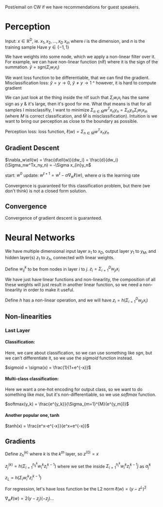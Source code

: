 Post/email on CW if we have recommendations for guest speakers.

# Perception
Input: $x \in \mathbb{R}^D$, ie. $x_1, x_2, ..., x_D$
$x_{in}$ where $i$ is the dimension, and $n$ is the training sample
Have $y \in \{-1, 1\}$

We have weights into some node, which we apply a non-linear filter over it.
For example, we can have non-linear function (nlf) where it is the sign of the summation.
$\hat{y} = sgn(\Sigma_iw_ix_i)$

We want loss function to be differentiable, that we can find the gradient.
Misclassification loss: $\hat{y} = y \rightarrow 0$, $\hat{y} \neq y \rightarrow 1$
^ however, it is hard to compute gradient

We can just look at the thing inside the nlf such that $\Sigma_iw_ix_i$ has the same sign as $y$ & it's large, then it's good for me. What that means is that for all samples I missclassifiy, I want to minimize $\Sigma_{n\in\bar{M}}w^Tx_ny_n = \Sigma_ny_n\Sigma_iw_ix_{in}$ (where $M$ is correct classification, and $\bar{M}$ is misclassification). Intuition is we want to bring our perception as close to the boundary as possible.

Perception loss:
loss function, $\ell(w) = \Sigma_{n\in \bar{M}}w^Tx_ny_n$

## Gradient Descent
$\nabla_w\ell(w) = \frac{d\ell(w)}{dw_i} = \frac{d}{dw_i}(\Sigma_nw^Tx_ny_n) = -\Sigma x_{in}y_n$

start: $w^0$
update: $w^{t+1} = w^t-\alpha\nabla_w\ell(w)$, where $\alpha$ is the learning rate

Convergence is guaranteed for this classification problem, but there (we don't think) is not a closed form solution.

## Convergence
Convergence of gradient descent is guaranteed. 

# Neural Networks
We have multiple dimensional input layer $x_1$ to $x_D$, output layer $y_1$ to $y_M$, and hidden layer(s) $z_1$ to $z_h$, connected with linear weights.

Define $w^k_{ij}$ to be from nodes in layer $i$ to $j$. 
$z_i = \Sigma_{i=1}^Dw_{ji}x_i$

We have just have linear functions and non-linearlity, the composition of all these weights will just result in another linear function, so we need a non-linearlity in order to make it useful.

Define $h$ has a non-linear operation, and we will have
$z_i = h(\Sigma_{i=1}^Dw_{ji}x_i)$

## Non-linearities
### Last Layer
#### Classification:
Here, we care about classification, so we can use something like $sgn$, but we can't differentiate it, so we use the $sigmoid$ function instead.

$sigmoid = \sigma(x) = \frac{1}{1+e^{-x}}$

#### Multi-class classification:
Here we want a one-hot encoding for output class, so we want to do something like $max$, but it's non-differentiable, so we use $softmax$ function.

$softmax(y_k) = \frac{e^{y_k}}{\Sigma_{m=1}^{M}(e^{y_m})}$

#### Another popular one, tanh
$tanh(x) = \frac{e^x-e^{-x}}{e^x+e^{-x}}$

## Gradients
Define $z^{(k)}_{h}$ where $k$ is the $k^{th}$ layer, so $z^{(0)} = x$

$z^{(k)}_j = h(\Sigma_{i=1}^{h^k_{ij}}w^k_{i}z^{k-1}_{i})$
where we set the inside $\Sigma_{i=1}^{h^k_{i}}w^k_{i}z^{k-1}_ij$ as $a_j^k$

$z_L = h(\Sigma_i w^k_{i}z^{k-1}_i)$

For regression, let's have loss function be the L2 norm
$\ell(w) = (y - z^L)^2$

$\nabla_w\ell(w) = 2(y-z_j)(-z_j)$...